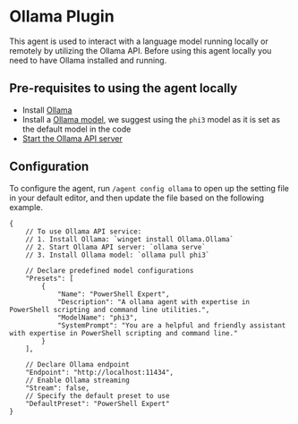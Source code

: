 # Ollama Plugin

This agent is used to interact with a language model running locally or remotely by utilizing the Ollama API.
Before using this agent locally you need to have Ollama installed and running.

## Pre-requisites to using the agent locally

- Install [Ollama](https://github.com/ollama/ollama)
- Install a [Ollama model](https://github.com/ollama/ollama?tab=readme-ov-file#model-library), we suggest using the `phi3` model as it is set as the default model in the code
- [Start the Ollama API server](https://github.com/ollama/ollama?tab=readme-ov-file#start-ollama)

## Configuration

To configure the agent, run `/agent config ollama` to open up the setting file in your default editor, and then update the file based on the following example.

```jsonc
{
    // To use Ollama API service:
    // 1. Install Ollama: `winget install Ollama.Ollama`
    // 2. Start Ollama API server: `ollama serve`
    // 3. Install Ollama model: `ollama pull phi3`

    // Declare predefined model configurations
    "Presets": [
        {
            "Name": "PowerShell Expert",
            "Description": "A ollama agent with expertise in PowerShell scripting and command line utilities.",
            "ModelName": "phi3",
            "SystemPrompt": "You are a helpful and friendly assistant with expertise in PowerShell scripting and command line."
        }
    ],

    // Declare Ollama endpoint
    "Endpoint": "http://localhost:11434",
    // Enable Ollama streaming
    "Stream": false,
    // Specify the default preset to use
    "DefaultPreset": "PowerShell Expert"
}
```
